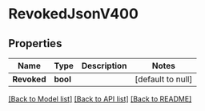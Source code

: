 # RevokedJsonV400

## Properties
Name | Type | Description | Notes
------------ | ------------- | ------------- | -------------
**Revoked** | **bool** |  | [default to null]

[[Back to Model list]](../README.md#documentation-for-models) [[Back to API list]](../README.md#documentation-for-api-endpoints) [[Back to README]](../README.md)



